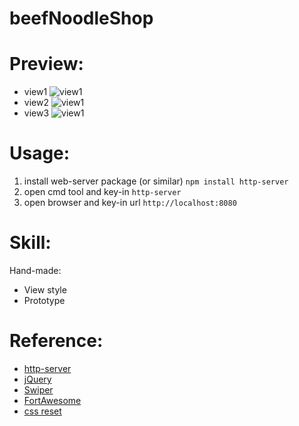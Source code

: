 # beefNoodleShop

Preview:
====================
- view1
![view1](http://via.placeholder.com/350x150)
- view2
![view1](http://via.placeholder.com/350x150)
- view3
![view1](http://via.placeholder.com/350x150)

Usage:
====================

1.  install web-server package (or similar) ```npm install http-server```
2. open cmd tool and key-in ```http-server```
3.  open browser and key-in url ```http://localhost:8080```

Skill:
====================
Hand-made:

- View style
- Prototype


Reference:
====================
- [http-server](https://www.npmjs.com/package/http-server)
- [jQuery](https://github.com/jquery/jquery)
- [Swiper](https://github.com/nolimits4web/swiper/)
- [FortAwesome](https://github.com/FortAwesome/Font-Awesome)
- [css reset](http://meyerweb.com/eric/tools/css/reset/)
